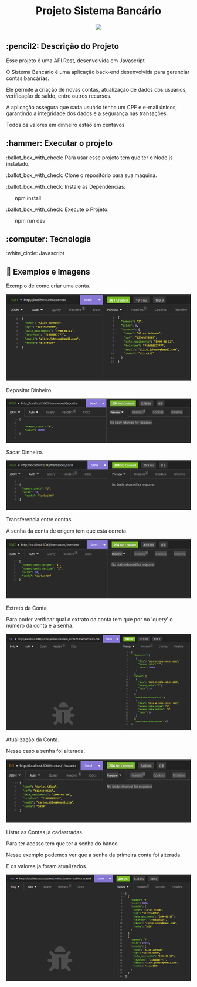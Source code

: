 <h1 align="center">Projeto Sistema Bancário</h1>
<p align="center">
<img src="https://img.shields.io/badge/STATUS-FINISHED-green"/>
</p>

<h2>:pencil2: Descrição do Projeto</h2>
<p>Esse projeto é uma API Rest, desenvolvida em Javascript</p>
<p>O Sistema Bancário é uma aplicação back-end desenvolvida para gerenciar contas bancárias.</p> 
<p> Ele permite a criação de novas contas, atualização de dados dos usuários, verificação de saldo, entre outros recursos.</p>
<p>A aplicação assegura que cada usuário tenha um CPF e e-mail únicos, garantindo a integridade dos dados e a segurança nas transações.</p>
<p>Todos os valores em dinheiro estão em centavos</p>

<h2>:hammer: Executar o projeto</h2>
<p>:ballot_box_with_check: Para usar esse projeto tem que ter o Node.js instalado.</p>
<p>:ballot_box_with_check: Clone o repositório para sua maquina.</p>
<p>:ballot_box_with_check: Instale as Dependências:</p>
<ul>npm install</ul>
<p>:ballot_box_with_check: Execute o Projeto:</p>
<ul>npm run dev</ul>

<h2>:computer: Tecnologia </h2>
<p>:white_circle: Javascript</p>

<h2>📸 Exemplos e Imagens</h2>
<p>Exemplo de como criar uma conta.</p>
<img src="https://github.com/flavia-costa/Banking-System-Project/blob/main/Imagens/Criar_Conta.png" alt="Criar Conta">
<p>Depositar Dinheiro.</p>
<img src="https://github.com/flavia-costa/Banking-System-Project/blob/main/Imagens/Depositar_Dinheiro.png" alt="Depositar Dinheiro">
<p>Sacar Dinheiro.</p>
<img src="https://github.com/flavia-costa/Banking-System-Project/blob/main/Imagens/Sacar_Dinheiro.png" alt="Sacar Dinheiro">
<p>Transferencia entre contas.</p>
<p>A senha da conta de origem tem que esta correta.</p>
<img src="https://github.com/flavia-costa/Banking-System-Project/blob/main/Imagens/Transferencia.png" alt="Transferencia entre Contas">
<p>Extrato da Conta</p>
<p>Para poder verificar qual o extrato da conta tem que por no 'query' o numero da conta e a senha.</p>
<img src="https://github.com/flavia-costa/Banking-System-Project/blob/main/Imagens/Extrato.png" alt="Extrato da Conta">
<p>Atualização da Conta.</p>
<p>Nesse caso a senha foi alterada.</p>
<img src="https://github.com/flavia-costa/Banking-System-Project/blob/main/Imagens/Atualizar_Dados.png" alt="Atualização da Conta">
<p>Listar as Contas ja cadastradas.</p>
<p>Para ter acesso tem que ter a senha do banco.</p>
<p>Nesse exemplo podemos ver que a senha da primeira conta foi alterada.</p>
<p>E os valores ja foram atualizados.</p>
<img src="https://github.com/flavia-costa/Banking-System-Project/blob/main/Imagens/Liastar_Contas.png" alt="Listar as Contas">













